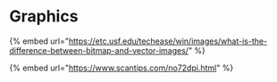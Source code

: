 # Graphics

{% embed url="https://etc.usf.edu/techease/win/images/what-is-the-difference-between-bitmap-and-vector-images/" %}

{% embed url="https://www.scantips.com/no72dpi.html" %}




